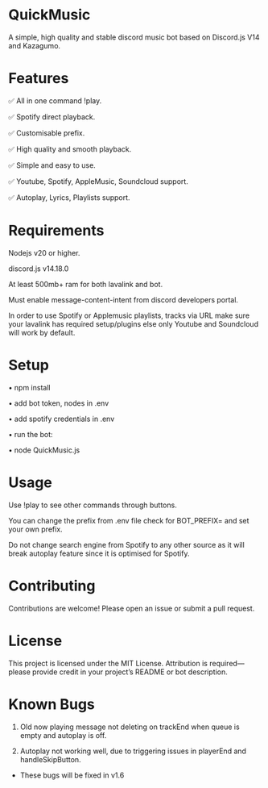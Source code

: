 # QuickMusic

A simple, high quality and stable discord music bot based on Discord.js V14 and Kazagumo.

# Features

✅ All in one command !play.

✅ Spotify direct playback.

✅ Customisable prefix.

✅ High quality and smooth playback.

✅ Simple and easy to use.

✅ Youtube, Spotify, AppleMusic, Soundcloud support.

✅ Autoplay, Lyrics, Playlists support.

# Requirements

Nodejs v20 or higher. 

discord.js v14.18.0

At least 500mb+ ram for both lavalink and bot.

Must enable message-content-intent from discord developers portal.

In order to use Spotify or Applemusic playlists, tracks via URL make sure your lavalink has required setup/plugins else only Youtube and Soundcloud will work by default.

# Setup

• npm install

• add bot token, nodes in .env

• add spotify credentials in .env

• run the bot:

• node QuickMusic.js

# Usage

Use !play <song name> to see other commands through buttons.

You can change the prefix from .env file check for BOT_PREFIX= and set your own prefix.

Do not change search engine from Spotify to any other source as it will break autoplay feature since it is optimised for Spotify.

# Contributing

Contributions are welcome! Please open an issue or submit a pull request.

# License

This project is licensed under the MIT License. Attribution is required—please provide credit in your project’s README or bot description.

# Known Bugs

1. Old now playing message not deleting on trackEnd when queue is empty and autoplay is off.

2. Autoplay not working well, due to triggering issues in playerEnd and handleSkipButton.

- These bugs will be fixed in v1.6
